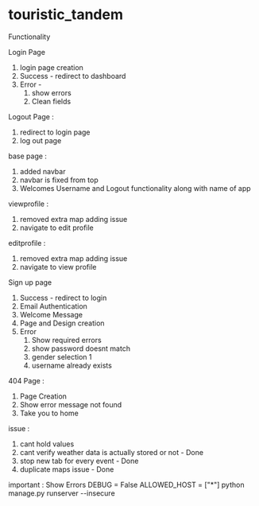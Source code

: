 # touristic_tandem

Functionality

Login Page
1. login page creation
2. Success - redirect to dashboard
3. Error - 
    1. show errors 
    2. Clean fields

Logout Page :
1. redirect to login page
2. log out page 

base page :
1. added navbar
2. navbar is fixed from top
2. Welcomes Username and Logout functionality along with name of app

viewprofile : 
1. removed extra map adding issue
2. navigate to edit profile

editprofile : 
1. removed extra map adding issue
2. navigate to view profile

Sign up page
1. Success - redirect to login
2. Email Authentication
3. Welcome Message
4. Page and Design creation
5. Error
    1. Show required errors
    2. show password doesnt match
    3. gender selection 1
    4. username already exists

404 Page :
1. Page Creation 
2. Show error message not found
3. Take you to home

issue : 
1. cant hold values
2. cant verify weather data is actually stored or not - Done
3. stop new tab for every event - Done
4. duplicate maps issue - Done


important :
Show Errors
DEBUG = False
ALLOWED_HOST = ["*"]
python manage.py runserver --insecure
